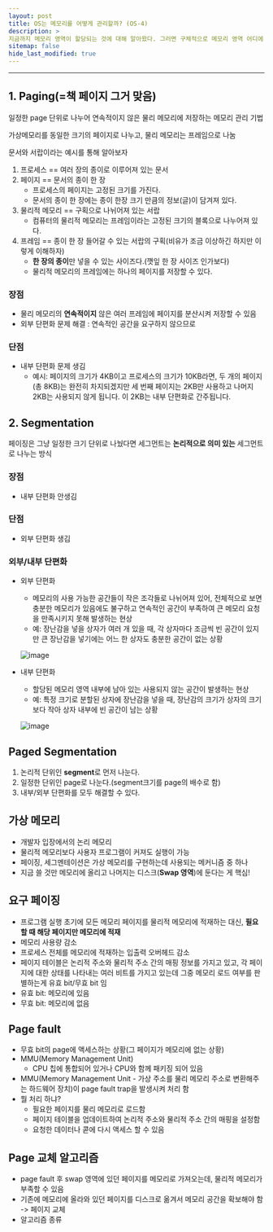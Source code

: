 ```yaml
---
layout: post
title: OS는 메모리를 어떻게 관리할까? (OS-4)
description: >
지금까지 메모리 영역이 할당되는 것에 대해 알아왔다. 그러면 구체적으로 메모리 영역 어디에 어떻게 관리되는 것인지 알아보자!
sitemap: false
hide_last_modified: true
---
```


---

## 1. Paging(=책 페이지 그거 맞음)

일정한 page 단위로 나누어 연속적이지 않은 물리 메모리에 저장하는 메모리 관리 기법

가상메모리를 동일한 크기의 페이지로 나누고, 물리 메모리는 프레임으로 나눔 

문서와 서랍이라는 예시를 통해 알아보자

1. 프로세스 == 여러 장의 종이로 이루어져 있는 문서
2. 페이지 == 문서의 종이 한 장
    - 프로세스의 페이지는 고정된 크기를 가진다.
    - 문서의 종이 한 장에는 종이 한장 크기 만큼의 정보(글)이 담겨져 있다. 
3. 물리적 메모리 == 구획으로 나뉘어져 있는 서랍
    - 컴퓨터의 물리적 메모리는 프레임이라는 고정된 크기의 블록으로 나누어져 있다. 
4. 프레임 == 종이 한 장 들어갈 수 있는 서랍의 구획(비유가 조금 이상하긴 하지만 이렇게 이해하자)
    - **한 장의 종이**만 넣을 수 있는 사이즈다.(깻잎 한 장 사이즈 인가보다)
    - 물리적 메모리의 프레임에는 하나의 페이지를 저장할 수 있다.

### 장점
- 물리 메모리의 **연속적이지** 않은 여러 프레임에 페이지를 분산시켜 저장할 수 있음
- 외부 단편화 문제 해결 : 연속적인 공간을 요구하지 않으므로
### 단점
- 내부 단편화 문제 생김
    - 예시: 페이지의 크기가 4KB이고 프로세스의 크기가 10KB라면, 두 개의 페이지 (총 8KB)는 완전히 차지되겠지만 세 번째 페이지는 2KB만 사용하고 나머지 2KB는 사용되지 않게 됩니다. 이 2KB는 내부 단편화로 간주됩니다.


## 2. Segmentation

페이징은 그냥 일정한 크기 단위로 나눴다면 세그먼트는 **논리적으로 의미 있는** 세그먼트로 나누는 방식

### 장점
- 내부 단편화 안생김
### 단점
- 외부 단편화 생김

### 외부/내부 단편화
- 외부 단편화
    -  메모리의 사용 가능한 공간들이 작은 조각들로 나뉘어져 있어, 전체적으로 보면 충분한 메모리가 있음에도 불구하고 연속적인 공간이 부족하여 큰 메모리 요청을 만족시키지 못해 발생하는 현상
    - 예: 장난감을 넣을 상자가 여러 개 있을 때, 각 상자마다 조금씩 빈 공간이 있지만 큰 장난감을 넣기에는 어느 한 상자도 충분한 공간이 없는 
    상황

    ![image](https://github.com/inh2613/inh2613.github.io/assets/62206617/52a9035d-7c61-4314-b67e-ec6587c6e57f)


- 내부 단편화
    - 할당된 메모리 영역 내부에 남아 있는 사용되지 않는 공간이 발생하는 현상
    - 예: 특정 크기로 분할된 상자에 장난감을 넣을 때, 장난감의 크기가 상자의 크기보다 작아 상자 내부에 빈 공간이 남는 상황

    ![image](https://github.com/inh2613/inh2613.github.io/assets/62206617/0347be2a-f3b4-4f99-8861-071c1da114c4)


## Paged Segmentation
1. 논리적 단위인 **segment**로 먼저 나눈다.
2. 일정한 단위인 page로 나눈다.(segment크기를 page의 배수로 함)
3. 내부/외부 단편화를 모두 해결할 수 있다. 

## 가상 메모리
- 개발자 입장에서의 논리 메모리
- 물리적 메모리보다 사용자 프로그램이 커져도 실행이 가능
- 페이징, 세그멘테이션은 가상 메모리를 구현하는데 사용되는 메커니즘 중 하나
- 지금 쓸 것만 메모리에 올리고 나머지는 디스크(**Swap 영역**)에 둔다는 게 핵심!

## 요구 페이징
- 프로그램 실행 초기에 모든 메모리 페이지를 물리적 메모리에 적재하는 대신, **필요할 때 해당 페이지만 메모리에 적재**
- 메모리 사용량 감소
- 프로세스 전체를 메모리에 적재하는 입출력 오버헤드 감소
- 페이지 테이블은 논리적 주소와 물리적 주소 간의 매핑 정보를 가지고 있고, 각 페이지에 대한 상태를 나타내는 여러 비트를 가지고 있는데 그중 메모리 로드 여부를 판별하는게 유효 bit/무효 bit 임
- 유효 bit: 메모리에 있음
- 무효 bit: 메모리에 없음

## Page fault
- 무효 bit의 page에 액세스하는 상황(그 페이지가 메모리에 없는 상황)
- MMU(Memory Management Unit)
    - CPU 칩에 통합되어 있거나 CPU와 함께 패키징 되어 있음
- MMU(Memory Management Unit - 가상 주소를 물리 메모리 주소로 변환해주는 하드웨어 장치)이 page fault trap을 발생시켜 처리 함
- 뭘 처리 하냐?
    - 필요한 페이지를 물리 메모리로 로드함
    - 페이지 테이블을 업데이트하여 논리적 주소와 물리적 주소 간의 매핑을 설정함
    - 요청한 데이터나 콛에 다시 액세스 할 수 있음

## Page 교체 알고리즘 
- page fault 후 swap 영역에 있던 페이지를 메모리로 가져오는데, 물리적 메모리가 부족할 수 있음
- 기존에 메모리에 올라와 있던 페이지를 디스크로 옮겨서 메모리 공간을 확보해야 함 -> 페이지 교체 
- 알고리즘 종류